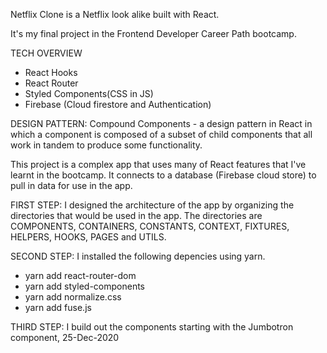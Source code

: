 Netflix Clone is a Netflix look alike built with React.

It's my final project in the Frontend Developer Career Path bootcamp.

TECH OVERVIEW

- React Hooks
- React Router
- Styled Components(CSS in JS)
- Firebase (Cloud firestore and Authentication)

DESIGN PATTERN: Compound Components - a design pattern in React in which a component is composed of a subset of child components that all work in tandem to produce some functionality.

This project is a complex app that uses many of React features that I've learnt in the bootcamp. It connects to a database (Firebase cloud store) to pull in data for use in the app.

FIRST STEP: I designed the architecture of the app by organizing the directories that would be used in the app. The directories are COMPONENTS, CONTAINERS, CONSTANTS, CONTEXT, FIXTURES, HELPERS, HOOKS, PAGES and UTILS.

SECOND STEP: I installed the following depencies using yarn.

- yarn add react-router-dom
- yarn add styled-components
- yarn add normalize.css
- yarn add fuse.js

THIRD STEP: I build out the components starting with the Jumbotron component, 
25-Dec-2020